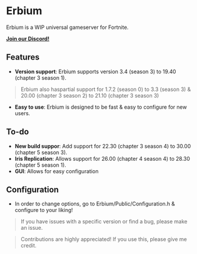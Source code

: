 # Erbium

Erbium is a WIP universal gameserver for Fortnite.

[**Join our Discord!**](https://discord.gg/WxNEGBxfKq)

## Features
- **Version support**: Erbium supports version 3.4 (season 3) to 19.40 (chapter 3 season 1).
> Erbium also haspartial support for 1.7.2 (season 0) to 3.3 (season 3) & 20.00 (chapter 3 season 2) to 21.10 (chapter 3 season 3)
- **Easy to use**: Erbium is designed to be fast & easy to configure for new users.

## To-do
- **New build suppor**: Add support for 22.30 (chapter 3 season 4) to 30.00 (chapter 5 season 3).
- **Iris Replication**: Allows support for 26.00 (chapter 4 season 4) to 28.30 (chapter 5 season 1).
- **GUI**: Allows for easy configuration

## Configuration
- In order to change options, go to Erbium/Public/Configuration.h & configure to your liking!

> If you have issues with a specific version or find a bug, please make an issue.

> Contributions are highly appreciated!
> If you use this, please give me credit.

